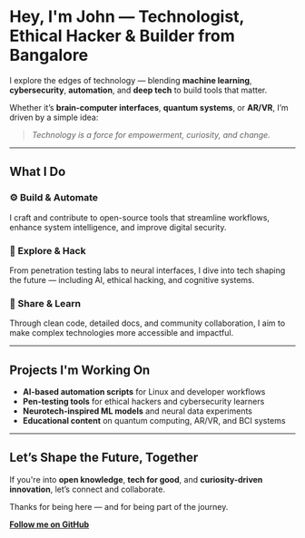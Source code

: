 # Hey, I'm John — Technologist, Ethical Hacker & Builder from Bangalore

I explore the edges of technology — blending **machine learning**, **cybersecurity**, **automation**, and **deep tech** to build tools that matter.

Whether it’s **brain-computer interfaces**, **quantum systems**, or **AR/VR**, I’m driven by a simple idea:  
> *Technology is a force for empowerment, curiosity, and change.*

---

## What I Do

### ⚙️ Build & Automate  
I craft and contribute to open-source tools that streamline workflows, enhance system intelligence, and improve digital security.

### 🧠 Explore & Hack  
From penetration testing labs to neural interfaces, I dive into tech shaping the future — including AI, ethical hacking, and cognitive systems.

### 📢 Share & Learn  
Through clean code, detailed docs, and community collaboration, I aim to make complex technologies more accessible and impactful.

---

## Projects I'm Working On

- **AI-based automation scripts** for Linux and developer workflows  
- **Pen-testing tools** for ethical hackers and cybersecurity learners  
- **Neurotech-inspired ML models** and neural data experiments  
- **Educational content** on quantum computing, AR/VR, and BCI systems

---

## Let’s Shape the Future, Together

If you're into **open knowledge**, **tech for good**, and **curiosity-driven innovation**, let’s connect and collaborate.

Thanks for being here — and for being part of the journey.

[**Follow me on GitHub**](https://github.com/Johntech96)

<!---
Johntech96/Johntech96 is a ✨ special ✨ repository because its `README.md` (this file) appears on your GitHub profile.
You can click the Preview link to take a look at your changes.
--->
